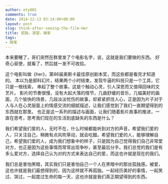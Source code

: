 ```yaml
---
author: ety001
comments: true
date: 2014-12-13 03:14:00+08:00
layout: post
slug: think-after-seeing-the-film-Her
title: 孤独，渴望，被爱
tags:
- 随笔
---
```


本来要睡了，哥们突然在群里发了个电影名字，说，这就是我们要做的东西。
好奇心驱使，就看了，然后就一发不可收拾。

这个电影叫做《her》，第86届奥斯卡最佳原创剧本奖，而这些都是看完才知道的。
本以为是部科幻片，结果两个小时结束，发现牛逼的科技只是一个工具，它只是一根线索，
串起了整个故事。这是个触动心灵，引人深思而又值得回味的文艺片。
影片的节奏很慢，没有大起大落的情节，几曲舒缓的音乐，几幅美好的画面，几个愉快的场景，几段淡淡忧伤的故事，却紧紧抓住人心，正是因为片子对于人与人在心灵层面上的情感交流的细腻描述，让我们感觉到了我们一直期望得到的东西就在那里。
也正是这一系列的描述与画面，让我们随着影片故事的推进，一直在思考，思考我们现在的生活到底缺失的东西是什么？

我们希望我们爱的人，无时不在，什么时候都能听到对方的声音，希望我们爱的人，只关注自己，稍微有点风吹草动，就会吃醋。希望我们爱的人，能够理解自己，希望我们爱的人，成为我们想象中的样子，只是因为自己觉得我们自己非常爱对方，也正是因为这些事情而常常出现争吵，甚至最后分手。我们总觉的我们是有多么爱对方，选择自己认为对的方式来表达自己的爱，而这也许就是现在的我们。

我们总是害怕黑暗，其实我们只是害怕自己一个人在黑暗中的那丝孤独感。被爱，这也许就是我们最想得到的，因为这样就不再孤独。一起经历美好的事情，一起笑过、哭过，一起度过生命的每一天，这也许就是我们真正期望得到的东西。

